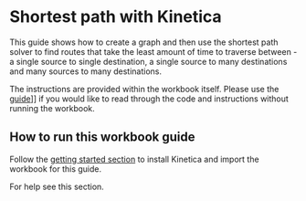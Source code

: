 # Shortest path with Kinetica
This guide shows how to create a graph and then use the shortest path solver to find routes that take the least amount of time to traverse between - a single source to single destination, a single source to many destinations and many sources to many destinations.

The instructions are provided within the workbook itself. Please use the [guide](https://github.com/kineticadb/kinetica-workbooks/blob/master/guide-graph_shortest_path/guide-graph_shortest_path.md)]] if you would like to read through the code and instructions without running the workbook.

## How to run this workbook guide
Follow the [getting started section](https://github.com/kineticadb/kinetica-workbooks#-getting-started-with-kinetica) to install Kinetica and import the workbook for this guide.

For help see this section. 
